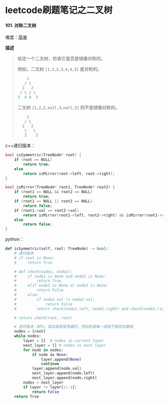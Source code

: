 # leetcode刷题笔记之二叉树

#### 101. 对称二叉树

难度：[简单](https://leetcode-cn.com/problems/symmetric-tree/ )

**描述**

>  给定一个二叉树，检查它是否是镜像对称的。
>
>   例如，二叉树 `[1,2,2,3,4,4,3]` 是对称的。
>
>  ```c
>      1
>     / \
>    2   2
>   / \ / \
>  3  4 4  3
>  ```
>
>  二叉树 `[1,2,2,null,3,null,3]` 则不是镜像对称的。
>
>  ```c
>      1
>     / \
>    2   2
>     \   \
>     3    3
>  ```

c++递归版本：

```c++
bool isSymmetric(TreeNode* root) {
    if (root == NULL)
        return true;
    else
        return isMirror(root->left, root->right);
}

bool isMirror(TreeNode* root1, TreeNode* root2) {
    if (root1 == NULL && root2 == NULL)
        return true;
    if (root1 == NULL || root2 == NULL)
        return false;
    if (root1->val == root2->val)
        return isMirror(root1->left, root2->right) && isMirror(root1->right, root2->left);
    else
        return false;
}
```

python：

```python
def isSymmetric(self, root: TreeNode) -> bool:
    # 递归版本
    # if root is None:
    #     return True

    # def check(node1, node2):
    #     if node1 is None and node2 is None:
    #         return True
    #     elif node1 is None or node2 is None:
    #         return False
    #     else:
    #         if node1.val != node2.val:
    #             return False
    #         return check(node1.left, node2.right) and check(node1.right, node2.left)

    # return check(root, root)

    # 迭代版本：BFS，其实就是层序遍历，然后检查每一层是不是回文数组
    nodes = [root]
    while nodes:
        layer = []	# nodes in current layer
        next_layer = []	# nodes in next layer
        for node in nodes:
            if node is None:
                layer.append(None)
                continue
            layer.append(node.val)
            next_layer.append(node.left)
            next_layer.append(node.right)
        nodes = next_layer
        if layer != layer[::-1]:
            return False
    return True
```

